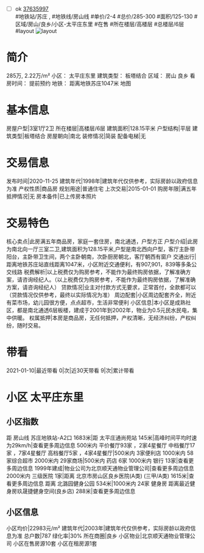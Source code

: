 - [ ] ok [37635997](https://bj.5i5j.com/ershoufang/37635997.html)  
 #地铁站/苏庄 ,  #地铁线/房山线
#单价/2-4 #总价/285-300 #面积/125-130   #区域/房山/良乡/小区-太平庄东里 #在售 #所在楼层/高楼层 #总楼层/6层 #layout 
![layout](http://image16.5i5j.com/erp/house/3763/37635997/huxing/hmhgnpjiec444337.jpg_P5.jpg) 
# 简介 
 285万,  2.22万/m² 
小区： 太平庄东里
建筑类型： 板塔结合
区域： 房山 良乡
看房时间： 提前预约
地铁： 距离地铁苏庄1047米 地图
# 基本信息 
 房屋户型|3室1厅2卫
所在楼层|高楼层/6层
建筑面积|128.15平米
户型结构|平层
建筑类型|板塔结合
房屋朝向|南北
装修情况|简装
配备电梯|无
# 交易信息 
 发布时间|2020-11-25
建筑年代|1998年|建筑年代仅供参考，实际房龄以政府信息为准
产权性质|商品房
规划用途|普通住宅
上次交易|2015-01-01
购房年限|满五年
抵押情况|无
房本备件|已上传房本照片
# 交易特色 
 核心卖点|此房满五年商品房，家庭一套住房，南北通透，户型方正
户型介绍|此房为南北向一厅三室二卫,建筑面积为128.15平米,户型是南北西向户型，客厅主卧带阳台，主卧带卫生间，两个主卧朝南，次卧厨房朝北，客厅朝西有窗户
交通出行|距离地铁苏庄站直线距离1047米，小区附近交通便利，有907,901，839等多条公交线路
税费解析|以上税费仅为购房参考，不能作为最终购房依据，了解准确方案，请咨询经纪人。（以上税费仅为购房参考，不能作为最终购房依据，了解准确方案，请咨询经纪人）
贷款情况|业主对付款方式无要求，正常首付，全款都可以（贷款情况仅供参考，最终以实际情况为准）
周边配套|小区周边配套齐全，附近有菜市场，幼儿园很方便，点点超市，生活非常便利
小区信息|本小区是成熟社区，都是南北通透6层板楼，建成于2001年到2002年，物业为0.5元民水民电，集中供暖。
权属抵押|本房是商品房，无任何抵押，产权清晰，无经济纠纷，产权纠纷，随时交易。
# 带看 
 2021-01-10|最近带看	 0|次|近30天带看	 9|次|累计带看
# 小区 太平庄东里
## 小区指数 
 距 房山线 苏庄地铁站-A2口 1683米|距 太平庄通尚苑站 145米|高峰时间平均时速为29km/h|查看更多周边信息
500米内 平价餐厅93家 ，2家4星餐厅
中档餐厅17家 ，7家4星餐厅
高档餐厅5家 ，4家4星餐厅|500米内 3家便利店
1000米内 58家综合超市
2000米内 29家商场|500米内 药店 6家
1000米内 银行 13家|查看更多周边信息
1999年建成|物业公司为北京顺天通物业管理公司|查看更多周边信息
2000米内 三级医院 1家|距离 北京市房山区良乡医院(A类) (三甲/A类) 1615米|查看更多周边信息
距离 北潞园健身公园 534米|1000米内 24家 健身房
距离最近健身房玖晟捷健身空间(良乡店) 288米|查看更多周边信息
## 小区信息 
 小区均价|22983元/m²
建筑年代|2003年|建筑年代仅供参考，实际房龄以政府信息为准
总户数|787
绿化率|30%
所在商圈|良乡
小区物业|北京顺天通物业管理公司
小区在售房源10套
小区在租房源1套

